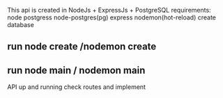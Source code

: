 This api is created in NodeJs + ExpressJs + PostgreSQL
requirements:
node
postgress
node-postgres(pg)
express 
nodemon(hot-reload)
create database
## run node create /nodemon create
## run node main / nodemon main

API up and running 
check routes and implement